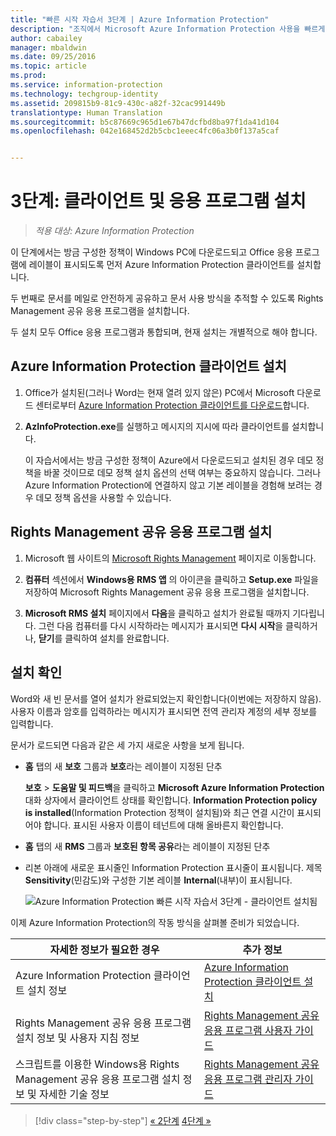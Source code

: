 ```yaml
---
title: "빠른 시작 자습서 3단계 | Azure Information Protection"
description: "조직에서 Microsoft Azure Information Protection 사용을 빠르게 시작하는 방법을 확인할 수 있는 소개 자습서의 3단계로 약 30분 만에 완료해야 합니다."
author: cabailey
manager: mbaldwin
ms.date: 09/25/2016
ms.topic: article
ms.prod: 
ms.service: information-protection
ms.technology: techgroup-identity
ms.assetid: 209815b9-81c9-430c-a82f-32cac991449b
translationtype: Human Translation
ms.sourcegitcommit: b5c87669c965d1e67b47dcfbd8ba97f1da41d104
ms.openlocfilehash: 042e168452d2b5cbc1eeec4fc06a3b0f137a5caf


---
```


# 3단계: 클라이언트 및 응용 프로그램 설치 

>*적용 대상: Azure Information Protection*

이 단계에서는 방금 구성한 정책이 Windows PC에 다운로드되고 Office 응용 프로그램에 레이블이 표시되도록 먼저 Azure Information Protection 클라이언트를 설치합니다.

두 번째로 문서를 메일로 안전하게 공유하고 문서 사용 방식을 추적할 수 있도록 Rights Management 공유 응용 프로그램을 설치합니다. 

두 설치 모두 Office 응용 프로그램과 통합되며, 현재 설치는 개별적으로 해야 합니다.


## Azure Information Protection 클라이언트 설치

1. Office가 설치된(그러나 Word는 현재 열려 있지 않은) PC에서 Microsoft 다운로드 센터로부터 [Azure Information Protection 클라이언트를 다운로드](https://www.microsoft.com/en-us/download/details.aspx?id=53018)합니다. 

2. **AzInfoProtection.exe**를 실행하고 메시지의 지시에 따라 클라이언트를 설치합니다.

    이 자습서에서는 방금 구성한 정책이 Azure에서 다운로드되고 설치된 경우 데모 정책을 바꿀 것이므로 데모 정책 설치 옵션의 선택 여부는 중요하지 않습니다. 그러나 Azure Information Protection에 연결하지 않고 기본 레이블을 경험해 보려는 경우 데모 정책 옵션을 사용할 수 있습니다. 

## Rights Management 공유 응용 프로그램 설치 

1. Microsoft 웹 사이트의 [Microsoft Rights Management](http://go.microsoft.com/fwlink/?LinkId=303970) 페이지로 이동합니다.

2. **컴퓨터** 섹션에서 **Windows용 RMS 앱** 의 아이콘을 클릭하고 **Setup.exe** 파일을 저장하여 Microsoft Rights Management 공유 응용 프로그램을 설치합니다.

3. **Microsoft RMS 설치** 페이지에서 **다음**을 클릭하고 설치가 완료될 때까지 기다립니다. 그런 다음 컴퓨터를 다시 시작하라는 메시지가 표시되면 **다시 시작**을 클릭하거나, **닫기**를 클릭하여 설치를 완료합니다.


## 설치 확인

Word와 새 빈 문서를 열어 설치가 완료되었는지 확인합니다(이번에는 저장하지 않음). 사용자 이름과 암호를 입력하라는 메시지가 표시되면 전역 관리자 계정의 세부 정보를 입력합니다. 

문서가 로드되면 다음과 같은 세 가지 새로운 사항을 보게 됩니다.

- **홈** 탭의 새 **보호** 그룹과 **보호**라는 레이블이 지정된 단추

    **보호** > **도움말 및 피드백**을 클릭하고 **Microsoft Azure Information Protection** 대화 상자에서 클라이언트 상태를 확인합니다. **Information Protection policy is installed**(Information Protection 정책이 설치됨)와 최근 연결 시간이 표시되어야 합니다. 표시된 사용자 이름이 테넌트에 대해 올바른지 확인합니다.

- **홈** 탭의 새 **RMS** 그룹과 **보호된 항목 공유**라는 레이블이 지정된 단추

- 리본 아래에 새로운 표시줄인 Information Protection 표시줄이 표시됩니다. 제목 **Sensitivity**(민감도)와 구성한 기본 레이블 **Internal**(내부)이 표시됩니다. 
    
    ![Azure Information Protection 빠른 시작 자습서 3단계 - 클라이언트 설치됨](../media/word2013-callouts2.png)

이제 Azure Information Protection의 작동 방식을 살펴볼 준비가 되었습니다.

|자세한 정보가 필요한 경우|추가 정보|
|--------------------------------|--------------------------|
|Azure Information Protection 클라이언트 설치 정보|[Azure Information Protection 클라이언트 설치](../rms-client/info-protect-client.md)|
|Rights Management 공유 응용 프로그램 설치 정보 및 사용자 지침 정보|[Rights Management 공유 응용 프로그램 사용자 가이드](../rms-client/sharing-app-user-guide.md)|
|스크립트를 이용한 Windows용 Rights Management 공유 응용 프로그램 설치 정보 및 자세한 기술 정보|[Rights Management 공유 응용 프로그램 관리자 가이드](../rms-client/sharing-app-admin-guide.md)|


>[!div class="step-by-step"]
[&#171; 2단계](infoprotect-tutorial-step2.md)
[4단계 &#187;](infoprotect-tutorial-step4.md)


<!--HONumber=Sep16_HO4-->


